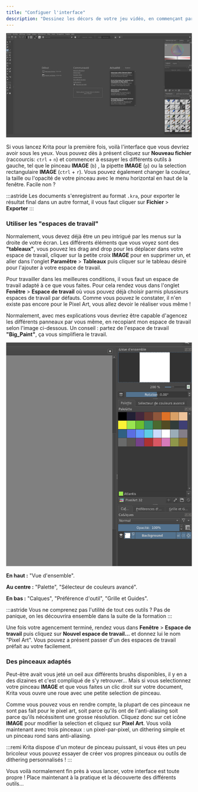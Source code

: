 ```yaml
---
title: "Configuer l'interface"
description: "Dessinez les décors de votre jeu vidéo, en commençant par un premier tile d'herbe, jusqu'à vous familiariser avec les textures, l'ombrage et le dithering."
---
```


![L'interface de Krita par défaut](./krita-1.png)

Si vous lancez Krita pour la première fois, voilà l'interface que vous devriez avoir sous les yeux. Vous pouvez dès à présent cliquez sur **Nouveau fichier** (raccourcis: `ctrl` + `n`) et commencer à essayer les différents outils à gauche, tel que le pinceau **IMAGE** (`b`) , la pipette **IMAGE** (`p`) ou la selection rectangulaire **IMAGE** (`ctrl` + `r`). Vous pouvez également changer la couleur, la taille ou l'opacité de votre pinceau avec le menu horizontal en haut de la fenêtre. Facile non ?

:::astride
Les documents s'enregistrent au format `.kra`, pour exporter le résultat final dans un autre format, il vous faut cliquer sur **Fichier** > **Exporter**
:::

### Utiliser les "espaces de travail"

Normalement, vous devez déjà être un peu intrigué par les menus sur la droite de votre écran. Les différents éléments que vous voyez sont des **"tableaux"**, vous pouvez les drag and drop pour les déplacer dans votre espace de travail, cliquer sur la petite croix **IMAGE** pour en supprimer un, et aller dans l'onglet **Paramêtre** > **Tableaux** puis cliquer sur le tableau désiré pour l'ajouter à votre espace de travail.

Pour travailler dans les meilleures conditions, il vous faut un espace de travail adapté à ce que vous faites. Pour cela rendez vous dans l'onglet **Fenêtre** > **Espace de travail** où vous pouvez déjà choisir parmis plussieurs espaces de travail par défauts. Comme vous pouvez le constater, il n'en existe pas encore pour le Pixel Art, vous allez devoir le réaliser vous même !

Normalement, avec mes explications vous devriez être capable d'agencez les différents panneaux par vous même, en recopiant mon espace de travail selon l'image ci-dessous. Un conseil : partez de l'espace de travail **"Big_Paint"**, ça vous simplifiera le travail.

![L'interface de Krita par défaut](./krita-2.png)

**En haut :** "Vue d'ensemble".

**Au centre :** "Palette", "Sélecteur de couleurs avancé".

**En bas :** "Calques", "Préférence d'outil", "Grille et Guides".

:::astride
Vous ne comprenez pas l'utilité de tout ces outils ? Pas de panique, on les découvrira ensemble dans la suite de la formation
:::

Une fois votre agencement terminé, rendez vous dans **Fenêtre** > **Espace de travail** puis cliquez sur **Nouvel espace de travail...** et donnez lui le nom "Pixel Art". Vous pouvez a présent passer d'un des espaces de travail préfait au votre facilement.

### Des pinceaux adaptés

Peut-être avait vous jeté un oeil aux différents brushs disponibles, il y en a des dizaines et c'est compliqué de s'y retrouver... Mais si vous selectionnez votre pinceau **IMAGE** et que vous faites un clic droit sur votre document, Krita vous ouvre une roue avec une petite selection de pinceau.

Comme vous pouvez vous en rendre compte, la plupart de ces pinceaux ne sont pas fait pour le pixel art, soit parce qu'ils ont de l'anti-aliasing soit parce qu'ils nécéssitent une grosse résolution. Cliquez donc sur cet icône **IMAGE** pour modifier la selection et cliquez sur **Pixel Art**. Vous voilà maintenant avec trois pinceaux : un pixel-par-pixel, un dithering simple et un pinceau rond sans anti-aliasing.

:::remi
Krita dispose d'un moteur de pinceau puissant, si vous êtes un peu bricoleur vous pouvez essayer de créer vos propres pinceaux ou outils de dithering personnalisés !
:::

Vous voilà normalement fin près à vous lancer, votre interface est toute propre ! Place maintenant à la pratique et la découverte des différents outils...